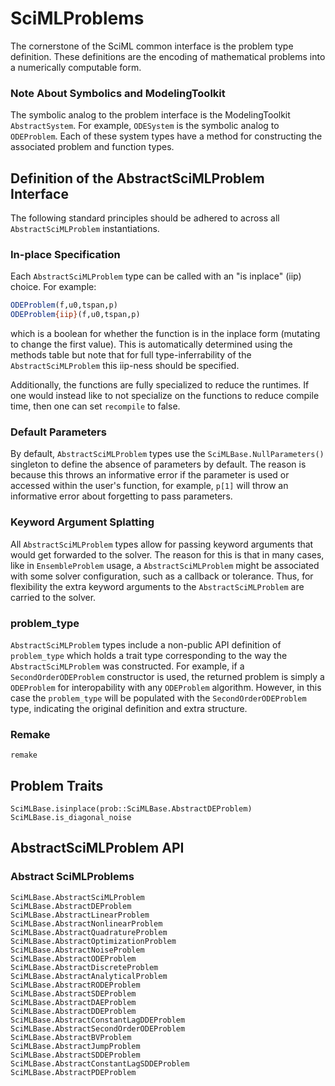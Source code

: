 # SciMLProblems

The cornerstone of the SciML common interface is the problem type definition.
These definitions are the encoding of mathematical problems into a numerically
computable form.

### Note About Symbolics and ModelingToolkit

The symbolic analog to the problem interface is the ModelingToolkit `AbstractSystem`.
For example, `ODESystem` is the symbolic analog to `ODEProblem`. Each of these system
types have a method for constructing the associated problem and function types.

## Definition of the AbstractSciMLProblem Interface

The following standard principles should be adhered to across all
`AbstractSciMLProblem` instantiations.

### In-place Specification

Each `AbstractSciMLProblem` type can be called with an "is inplace" (iip) choice. For example:

```julia
ODEProblem(f,u0,tspan,p)
ODEProblem{iip}(f,u0,tspan,p)
```

which is a boolean for whether the function is in the inplace form (mutating to
change the first value). This is automatically determined using the methods table
but note that for full type-inferrability of the `AbstractSciMLProblem` this iip-ness should
be specified.

Additionally, the functions are fully specialized to reduce the runtimes. If one
would instead like to not specialize on the functions to reduce compile time,
then one can set `recompile` to false.

### Default Parameters

By default, `AbstractSciMLProblem` types use the `SciMLBase.NullParameters()` singleton to
define the absence of parameters by default. The reason is because this throws an
informative error if the parameter is used or accessed within the user's function,
for example, `p[1]` will throw an informative error about forgetting to pass
parameters.

### Keyword Argument Splatting

All `AbstractSciMLProblem` types allow for passing keyword arguments that would get forwarded
to the solver. The reason for this is that in many cases, like in `EnsembleProblem`
usage, a `AbstractSciMLProblem` might be associated with some solver configuration, such as a
callback or tolerance. Thus, for flexibility the extra keyword arguments to the
`AbstractSciMLProblem` are carried to the solver.

### problem_type

`AbstractSciMLProblem` types include a non-public API definition of `problem_type` which holds
a trait type corresponding to the way the `AbstractSciMLProblem` was constructed. For example,
if a `SecondOrderODEProblem` constructor is used, the returned problem is simply a
`ODEProblem` for interopability with any `ODEProblem` algorithm. However, in this case
the `problem_type` will be populated with the `SecondOrderODEProblem` type, indicating
the original definition and extra structure.

### Remake

```@docs
remake
```

## Problem Traits

```@docs
SciMLBase.isinplace(prob::SciMLBase.AbstractDEProblem)
SciMLBase.is_diagonal_noise
```

## AbstractSciMLProblem API

### Abstract SciMLProblems

```@docs
SciMLBase.AbstractSciMLProblem
SciMLBase.AbstractDEProblem
SciMLBase.AbstractLinearProblem
SciMLBase.AbstractNonlinearProblem
SciMLBase.AbstractQuadratureProblem
SciMLBase.AbstractOptimizationProblem
SciMLBase.AbstractNoiseProblem
SciMLBase.AbstractODEProblem
SciMLBase.AbstractDiscreteProblem
SciMLBase.AbstractAnalyticalProblem
SciMLBase.AbstractRODEProblem
SciMLBase.AbstractSDEProblem
SciMLBase.AbstractDAEProblem
SciMLBase.AbstractDDEProblem
SciMLBase.AbstractConstantLagDDEProblem
SciMLBase.AbstractSecondOrderODEProblem
SciMLBase.AbstractBVProblem
SciMLBase.AbstractJumpProblem
SciMLBase.AbstractSDDEProblem
SciMLBase.AbstractConstantLagSDDEProblem
SciMLBase.AbstractPDEProblem
```
